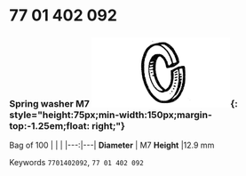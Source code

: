 # 77 01 402 092

### Spring washer M7 ![](../assets/images/parts/spring_washer.png){: style="height:75px;min-width:150px;margin-top:-1.25em;float: right;"}

Bag of 100
|   |   |
|---:|---|
**Diameter** | M7
**Height** |12.9 mm

Keywords `7701402092`, `77 01 402 092`
